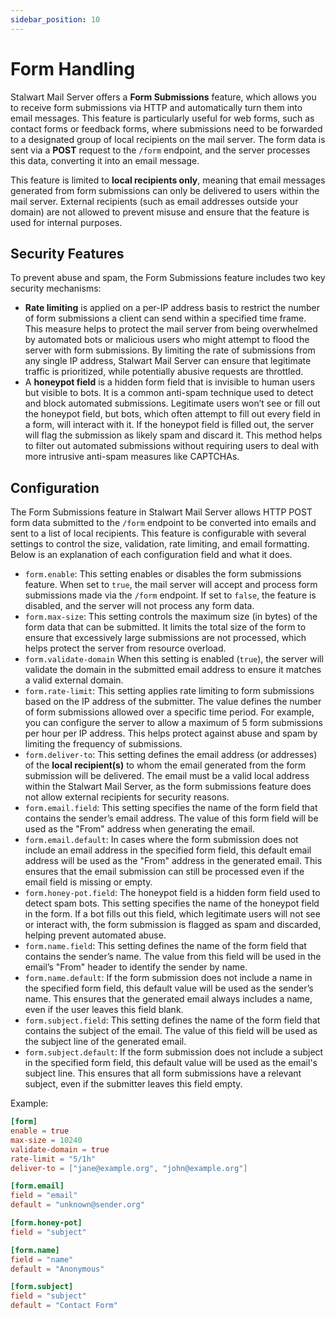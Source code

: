 ```yaml
---
sidebar_position: 10
---
```


# Form Handling

Stalwart Mail Server offers a **Form Submissions** feature, which allows you to receive form submissions via HTTP and automatically turn them into email messages. This feature is particularly useful for web forms, such as contact forms or feedback forms, where submissions need to be forwarded to a designated group of local recipients on the mail server. The form data is sent via a **POST** request to the `/form` endpoint, and the server processes this data, converting it into an email message.

This feature is limited to **local recipients only**, meaning that email messages generated from form submissions can only be delivered to users within the mail server. External recipients (such as email addresses outside your domain) are not allowed to prevent misuse and ensure that the feature is used for internal purposes.

## Security Features

To prevent abuse and spam, the Form Submissions feature includes two key security mechanisms:

- **Rate limiting** is applied on a per-IP address basis to restrict the number of form submissions a client can send within a specified time frame. This measure helps to protect the mail server from being overwhelmed by automated bots or malicious users who might attempt to flood the server with form submissions. By limiting the rate of submissions from any single IP address, Stalwart Mail Server can ensure that legitimate traffic is prioritized, while potentially abusive requests are throttled.
- A **honeypot field** is a hidden form field that is invisible to human users but visible to bots. It is a common anti-spam technique used to detect and block automated submissions. Legitimate users won’t see or fill out the honeypot field, but bots, which often attempt to fill out every field in a form, will interact with it. If the honeypot field is filled out, the server will flag the submission as likely spam and discard it. This method helps to filter out automated submissions without requiring users to deal with more intrusive anti-spam measures like CAPTCHAs.

## Configuration

The Form Submissions feature in Stalwart Mail Server allows HTTP POST form data submitted to the `/form` endpoint to be converted into emails and sent to a list of local recipients. This feature is configurable with several settings to control the size, validation, rate limiting, and email formatting. Below is an explanation of each configuration field and what it does.

- `form.enable`: This setting enables or disables the form submissions feature. When set to `true`, the mail server will accept and process form submissions made via the `/form` endpoint. If set to `false`, the feature is disabled, and the server will not process any form data.
- `form.max-size`: This setting controls the maximum size (in bytes) of the form data that can be submitted. It limits the total size of the form to ensure that excessively large submissions are not processed, which helps protect the server from resource overload.
- `form.validate-domain` When this setting is enabled (`true`), the server will validate the domain in the submitted email address to ensure it matches a valid external domain.
- `form.rate-limit`: This setting applies rate limiting to form submissions based on the IP address of the submitter. The value defines the number of form submissions allowed over a specific time period. For example, you can configure the server to allow a maximum of 5 form submissions per hour per IP address. This helps protect against abuse and spam by limiting the frequency of submissions.
- `form.deliver-to`: This setting defines the email address (or addresses) of the **local recipient(s)** to whom the email generated from the form submission will be delivered. The email must be a valid local address within the Stalwart Mail Server, as the form submissions feature does not allow external recipients for security reasons.
- `form.email.field`: This setting specifies the name of the form field that contains the sender’s email address. The value of this form field will be used as the "From" address when generating the email.
- `form.email.default`: In cases where the form submission does not include an email address in the specified form field, this default email address will be used as the "From" address in the generated email. This ensures that the email submission can still be processed even if the email field is missing or empty.
- `form.honey-pot.field`: The honeypot field is a hidden form field used to detect spam bots. This setting specifies the name of the honeypot field in the form. If a bot fills out this field, which legitimate users will not see or interact with, the form submission is flagged as spam and discarded, helping prevent automated abuse.
- `form.name.field`: This setting defines the name of the form field that contains the sender’s name. The value from this field will be used in the email’s "From" header to identify the sender by name.
- `form.name.default`: If the form submission does not include a name in the specified form field, this default value will be used as the sender’s name. This ensures that the generated email always includes a name, even if the user leaves this field blank.
- `form.subject.field`: This setting defines the name of the form field that contains the subject of the email. The value of this field will be used as the subject line of the generated email.
- `form.subject.default`: If the form submission does not include a subject in the specified form field, this default value will be used as the email's subject line. This ensures that all form submissions have a relevant subject, even if the submitter leaves this field empty.

Example:


```toml
[form]
enable = true
max-size = 10240
validate-domain = true
rate-limit = "5/1h"
deliver-to = ["jane@example.org", "john@example.org"]

[form.email]
field = "email"
default = "unknown@sender.org"

[form.honey-pot]
field = "subject"

[form.name]
field = "name"
default = "Anonymous"

[form.subject]
field = "subject"
default = "Contact Form"
```

